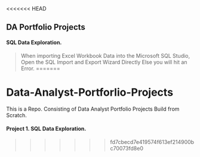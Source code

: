 <<<<<<< HEAD
## DA Portfolio Projects 

#### SQL Data Exploration.

>  When importing Excel Workbook Data into the Microsoft SQL Studio, Open the SQL Import and Export Wizard Directly Else you will hit an Error. 
=======
# Data-Analyst-Portforlio-Projects
This is a Repo. Consisting of Data  Analyst Portfolio Projects Build from Scratch.  

#### Project 1.  SQL Data Exploration.
>>>>>>> fd7cbecd7e419574f613ef214900bc70073fd8e0
